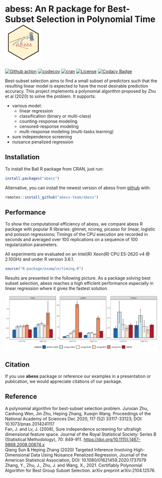 # abess: An R package for Best-Subset Selection in Polynomial Time ![avatar](pkgdown/favicon/apple-touch-icon-120x120.png)

<!-- badges: start -->
[![Github action](https://github.com/abess-team/abess/actions/workflows/main.yml/badge.svg)](https://github.com/abess-team/abess/actions)
[![codecov](https://codecov.io/gh/abess-team/abess/branch/master/graph/badge.svg?token=LK56LHXV00)](https://codecov.io/gh/abess-team/abess)
[![cran](https://img.shields.io/cran/v/abess?logo=R)](https://cran.r-project.org/package=abess)
[![License](https://img.shields.io/badge/License-GPL%20v3-blue.svg)](http://www.gnu.org/licenses/gpl-3.0)
[![Codacy Badge](https://app.codacy.com/project/badge/Grade/3f6e60a3a3e44699a033159633981b76)](https://www.codacy.com/gh/abess-team/abess/dashboard?utm_source=github.com&amp;utm_medium=referral&amp;utm_content=abess-team/abess&amp;utm_campaign=Badge_Grade)
<!-- badges: end -->

Best-subset selection aims to find a small subset of predictors such that the resulting linear model is expected to have the most desirable prediction accuracy. This project implements a polynomial algorithm proposed by Zhu et al (2020) to solve the problem. It supports:
<!-- Moreover, the softwares includes helpful features for high-dimensional data analysis. -->

- various model:
  - linear regression
  - classification (binary or multi-class)
  - counting-response modeling
  - censored-response modeling
  - multi-response modeling (multi-tasks learning)
- sure independence screening
- nuisance penalized regression

## Installation

To install the Ball R package from CRAN, just run:

``` r
install.packages("abess")
```

Alternative, you can install the newest version of abess from [github](https://github.com/) with:

``` r
remotes::install_github("abess-team/abess")
```

## Performance

To show the computational efficiency of abess, 
we compare abess R package with popular R libraries: glmnet, ncvreg, picasso for linear, logistic and poisson regressions; 
Timings of the CPU execution are recorded in seconds and averaged over 100 replications on a sequence
of 100 regularization parameters.

<!-- The designed matrix is formed by i.i.d sample generated from a multivariate normal distribution with mean 0 and covariance matrix $\Sigma = (\sigma_{ij})$. We consider two settings—low correlation and high correlation. For the low correlation scenario, we set $\sigma_{ij} = 0.1^{|i-j|}$ and for the high correlation $\sigma_{ij} = 0.7$. The number of predictors is 1000. The true coefficient $\beta^*$ is a vector with 10 nonzero entries uniformly distributed in $[b,B]$. We set $b=5\sqrt{2\log(p)/n}$, $B = 100b$ for linear regression $b = 10\sqrt{2\log(p)/n}$, $B = 5*b$ for logistic regression and $b = -10 \sqrt{2  \log(p) / n}$, $B=10 \sqrt{2 \log(p) / n}$ for poisson regression. A random noise generated from a standard Gaussian distribution is added to the linear predictor $x^\prime\beta$ for linear regression. The size of training data is 500. -->
All experiments are
evaluated on an Intel(R) Xeon(R) CPU E5-2620 v4 @ 2.10GHz and under R version 3.6.1. 

```r
source("R-package/example/timing.R")
```

Results are presented in the following picture. As a package solving best subset selection, abess reaches a high efficient performance especially in linear regression where it gives the fastest solution.

![avatar](../docs/perform/readmeTiming.png)

## Citation
If you use **abess** package or reference our examples in a presentation or publication, we would appreciate citations of our package.

## Reference
A polynomial algorithm for best-subset selection problem. Junxian Zhu, Canhong Wen, Jin Zhu, Heping Zhang, Xueqin Wang. Proceedings of the National Academy of Sciences Dec 2020, 117 (52) 33117-33123; DOI: 10.1073/pnas.2014241117    
Fan, J. and Lv, J. (2008), Sure independence screening for ultrahigh dimensional feature space. Journal of the Royal Statistical Society: Series B (Statistical Methodology), 70: 849-911. https://doi.org/10.1111/j.1467-9868.2008.00674.x    
Qiang Sun & Heping Zhang (2020) Targeted Inference Involving High-Dimensional Data Using Nuisance Penalized Regression, Journal of the American Statistical Association, DOI: 10.1080/01621459.2020.1737079     
Zhang, Y., Zhu, J., Zhu, J. and Wang, X., 2021. Certifiably Polynomial Algorithm for Best Group Subset Selection. arXiv preprint arXiv:2104.12576.
